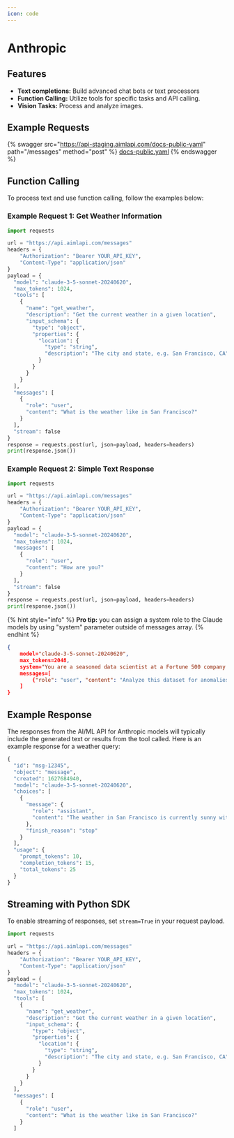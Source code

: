 ```yaml
---
icon: code
---
```


# Anthropic

## Features

* **Text completions:** Build advanced chat bots or text processors
* **Function Calling:** Utilize tools for specific tasks and API calling.
* **Vision Tasks:** Process and analyze images.

## Example Requests

{% swagger src="https://api-staging.aimlapi.com/docs-public-yaml" path="/messages" method="post" %}
[docs-public.yaml](https://api-staging.aimlapi.com/docs-public-yaml)
{% endswagger %}

## **Function Calling**

To process text and use function calling, follow the examples below:

### **Example Request 1: Get Weather Information**

```python
import requests

url = "https://api.aimlapi.com/messages"
headers = {
    "Authorization": "Bearer YOUR_API_KEY",
    "Content-Type": "application/json"
}
payload = {
  "model": "claude-3-5-sonnet-20240620",
  "max_tokens": 1024,
  "tools": [
    {
      "name": "get_weather",
      "description": "Get the current weather in a given location",
      "input_schema": {
        "type": "object",
        "properties": {
          "location": {
            "type": "string",
            "description": "The city and state, e.g. San Francisco, CA"
          }
        }
      }
    }
  ],
  "messages": [
    {
      "role": "user",
      "content": "What is the weather like in San Francisco?"
    }
  ],
  "stream": false
}
response = requests.post(url, json=payload, headers=headers)
print(response.json())

```

### **Example Request 2: Simple Text Response**

```python
import requests

url = "https://api.aimlapi.com/messages"
headers = {
    "Authorization": "Bearer YOUR_API_KEY",
    "Content-Type": "application/json"
}
payload = {
  "model": "claude-3-5-sonnet-20240620",
  "max_tokens": 1024,
  "messages": [
    {
      "role": "user",
      "content": "How are you?"
    }
  ],
  "stream": false
}
response = requests.post(url, json=payload, headers=headers)
print(response.json())

```

{% hint style="info" %}
**Pro tip:** you can assign a system role to the Claude models by using "system" parameter outside of messages array.
{% endhint %}

```json
{
    model="claude-3-5-sonnet-20240620",
    max_tokens=2048,
    system="You are a seasoned data scientist at a Fortune 500 company.", # <-- role prompt
    messages=[
        {"role": "user", "content": "Analyze this dataset for anomalies: <dataset>{{DATASET}}</dataset>"}
    ]
}
```

## Example Response

The responses from the AI/ML API for Anthropic models will typically include the generated text or results from the tool called. Here is an example response for a weather query:

```python
{
  "id": "msg-12345",
  "object": "message",
  "created": 1627684940,
  "model": "claude-3-5-sonnet-20240620",
  "choices": [
    {
      "message": {
        "role": "assistant",
        "content": "The weather in San Francisco is currently sunny with a temperature of 68°F."
      },
      "finish_reason": "stop"
    }
  ],
  "usage": {
    "prompt_tokens": 10,
    "completion_tokens": 15,
    "total_tokens": 25
  }
}
```

## Streaming with Python SDK

To enable streaming of responses, set `stream=True` in your request payload.

```python
import requests

url = "https://api.aimlapi.com/messages"
headers = {
    "Authorization": "Bearer YOUR_API_KEY",
    "Content-Type": "application/json"
}
payload = {
  "model": "claude-3-5-sonnet-20240620",
  "max_tokens": 1024,
  "tools": [
    {
      "name": "get_weather",
      "description": "Get the current weather in a given location",
      "input_schema": {
        "type": "object",
        "properties": {
          "location": {
            "type": "string",
            "description": "The city and state, e.g. San Francisco, CA"
          }
        }
      }
    }
  ],
  "messages": [
    {
      "role": "user",
      "content": "What is the weather like in San Francisco?"
    }
  ]
```
